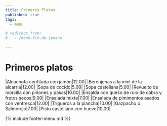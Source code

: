 ```yaml
---
title: Primeros Platos
published: true
tags:
  - menu

# redirect_from:
#   - /menu-fin-de-semana

---
```


# Primeros platos

|Alcachofa confitada con jamón|12.00|
|Berenjenas a la miel de la alcarria|12.00|
|Sopa de cocido|5.00|
|Sopa castellana|5.00|
|Revuelto de morcilla con piñones y pasas|10.00|
|Ensalda con queso de rulo de cabra y frutos secos|9.00|
|Ensalada mixta|7.00|
|Ensalada de pimimentos asados con ventresca|12.00|
|Trigueros a la plancha|10.00|
|Gazpacho o Salmorejo|7.00|
|Pisto castellano con huevo|10.00|

{% include footer-menu.md %}
